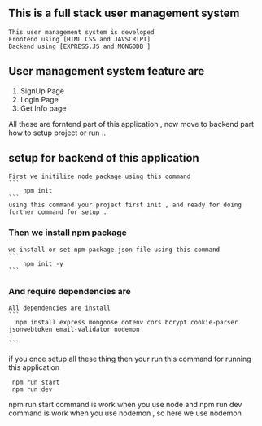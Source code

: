 ## This is a full stack user management system 
    This user management system is developed 
    Frontend using [HTML CSS and JAVSCRIPT]
    Backend using [EXPRESS.JS and MONGODB ]

## User management system feature  are 
   1. SignUp Page
   2. Login Page
   3. Get Info page

All these are forntend part of this application , now move to backend part how to setup project or run ..

## setup for backend of this application

    First we initilize node package using this command
    ```
        npm init
    ```
    using this command your project first init , and ready for doing further command for setup .

### Then we install npm package 
    we install or set npm package.json file using this command
    ```
        npm init -y
    ```
### And require dependencies are 
    All dependencies are install 
    ```
      npm install express mongoose dotenv cors bcrypt cookie-parser jsonwebtoken email-validator nodemon
      
    ```
 if you once setup all these thing then your run this command for running this application 

 ```
  npm run start 
  npm run dev

 ```
 npm run start command is work when you use node 
 and npm run dev command is work when you use nodemon , so here we use nodemon 
 